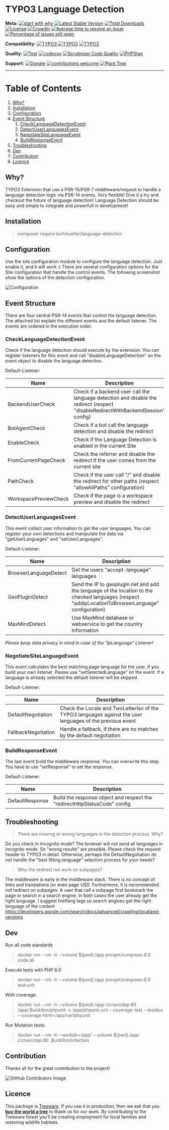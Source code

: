 # TYPO3 Language Detection

**Meta:**
[![start with why](https://img.shields.io/badge/start%20with-why%3F-brightgreen.svg?style=flat)](https://www.ted.com/talks/simon_sinek_how_great_leaders_inspire_action)
[![Latest Stable Version](https://poser.pugx.org/lochmueller/language-detection/v/stable)](https://packagist.org/packages/lochmueller/language-detection)
[![Total Downloads](https://poser.pugx.org/lochmueller/language-detection/downloads)](https://packagist.org/packages/lochmueller/language-detection)
[![License](https://poser.pugx.org/lochmueller/language-detection/license)](https://packagist.org/packages/lochmueller/language-detection)
[![Crowdin](https://badges.crowdin.net/typo3-extension-languagedetect/localized.svg)](https://crowdin.com/project/typo3-extension-languagedetect)
[![Average time to resolve an issue](https://isitmaintained.com/badge/resolution/lochmueller/language_detection.svg)](https://isitmaintained.com/project/lochmueller/language_detection "Average time to resolve an issue")
[![Percentage of issues still open](https://isitmaintained.com/badge/open/lochmueller/language_detection.svg)](https://isitmaintained.com/project/lochmueller/language_detection "Percentage of issues still open")

**Compatibility:**
[![TYPO3](https://img.shields.io/badge/TYPO3-10-orange.svg)](https://get.typo3.org/version/10)
[![TYPO3](https://img.shields.io/badge/TYPO3-11-orange.svg)](https://get.typo3.org/version/11)
[![TYPO3](https://img.shields.io/badge/TYPO3-12-orange.svg)](https://get.typo3.org/version/12)

**Quality:**
[![Test](https://github.com/lochmueller/language_detection/actions/workflows/Test.yml/badge.svg)](https://github.com/lochmueller/language_detection/actions/workflows/Test.yml)
[![codecov](https://codecov.io/gh/lochmueller/language_detection/branch/master/graph/badge.svg?token=7VI1WFAX8Z)](https://codecov.io/gh/lochmueller/language_detection)
[![Scrutinizer Code Quality](https://scrutinizer-ci.com/g/lochmueller/language_detection/badges/quality-score.png?b=master)](https://scrutinizer-ci.com/g/lochmueller/language_detection/?branch=master)
[![PHPStan](https://img.shields.io/badge/PHPStan-level%206-brightgreen.svg?style=flat)](https://github.com/lochmueller/language_detection/actions)

**Support:**
[![Donate](https://img.shields.io/badge/Donate-PayPal-green.svg)](https://www.paypal.me/lochmueller/19.99)
[![contributions welcome](https://img.shields.io/badge/contributions-welcome-brightgreen.svg?style=flat)](https://github.com/lochmueller/language_detection/issues)
[![Plant Tree](https://img.shields.io/treeware/trees/lochmueller/language_detection)](https://plant.treeware.earth/lochmueller/language_detection)

***

# Table of Contents
1. [Why?](#why)
2. [Installation](#installation)
3. [Configuration](#configuration)
4. [Event Structure](#event-structure)
   1. [CheckLanguageDetectionEvent](#checklanguagedetectionevent)
   2. [DetectUserLanguagesEvent](#detectuserlanguagesevent)
   3. [NegotiateSiteLanguageEvent](#negotiatesitelanguageevent)
   4. [BuildResponseEvent](#buildresponseevent)
5. [Troubleshooting](#troubleshooting)
6. [Dev](#dev)
7. [Contribution](#contribution)
8. [Licence](#licence)

## Why?

TYPO3 Extension that use a PSR-15/PSR-7 middleware/request to handle a language detection logic via PSR-14 events. Very flexible! Give it a try and checkout the future of language detection! Language Detection should be easy and simple to integrate and powerfull in development!

## Installation

> composer require lochmueller/language-detection

## Configuration

Use the site configuration module to configure the language detection. Just enable it, and it will work :) There are several configuration options for the Site configuration that handle the control events. The following screenshot show the options of the detection configuration.

![Configuration](https://raw.githubusercontent.com/lochmueller/language_detection/master/Resources/Public/Configuration.png)

## Event Structure

There are four central PSR-14 events that control the language detection. The attached list explain the different events and the default listener. The events are ordered in the execution order.

### CheckLanguageDetectionEvent

Check if the language detection should execute by the extension. You can register listeners for this event and call "disableLanguageDetection" on the event object to disable the language detection.

Default-Listener:

| Name                  | Description                                                                                                                       |
|-----------------------|-----------------------------------------------------------------------------------------------------------------------------------|
| BackendUserCheck      | Check if a backend user call the language detection and disable the redirect (respect "disableRedirectWithBackendSession" config) |
| BotAgentCheck         | Check if a bot call the language detection and disable the redirect                                                               |
| EnableCheck           | Check if the Language Detection is enabled in the current Site                                                                    |
| FromCurrentPageCheck  | Check the referrer and disable the redirect if the user comes from the current site                                               |
| PathCheck             | Check if the user call "/" and disable the redirect for other paths (respect "allowAllPaths" configuration)                       |
| WorkspacePreviewCheck | Check if the page is a workspace preview and disable the redirect                                                                 |

### DetectUserLanguagesEvent

This event collect user information to get the user languages. You can register your own detections and manipulate the data via "getUserLanguages" and "setUserLanguages".

Default-Listener:

| Name                  | Description                                                                                                                                         |
|-----------------------|-----------------------------------------------------------------------------------------------------------------------------------------------------|
| BrowserLanguageDetect | Get the users "accept-language" languages                                                                                                           |
| GeoPluginDetect       | Send the IP to geoplugin.net and add the language of the location to the checked languages (respect "addIpLocationToBrowserLanguage" configuration) |
| MaxMindDetect         | Use MaxMind database or webservice to get the country information                                                                                   |

_Please keep data privacy in mind in case of the "IpLanguage" Listener!_

### NegotiateSiteLanguageEvent

This event calculates the best matching page language for the user. If you build your own listener. Please use "setSelectedLanguage" on the event. If a language is already selected the default listener will be skipped.

Default-Listener:

| Name                | Description                                                                                               |
|---------------------|-----------------------------------------------------------------------------------------------------------|
| DefaultNegotiation  | Check the Locale and TwoLetterIso of the TYPO3 languages against the user languages of the previous event |
| FallbackNegotiation | Handle a fallback, if there are no matches by the default negotiation                                     |

### BuildResponseEvent

The last event build the middleware response. You can overwrite this step. You have to use "setResponse" to set the response.

Default-Listener:

| Name            | Description                                                               |
|-----------------|---------------------------------------------------------------------------|
| DefaultResponse | Build the response object and respect the "redirectHttpStatusCode" config |


## Troubleshooting

> There are missing or wrong languages in the detection process. Why?

Do you check in incognito mode? The browser will not send all languages in incognito mode. So "wrong results" are possible. Please check the request header to TYPO3 in detail. Otherwise, perhaps the DefaultNegotiation do not handle the "best fitting language" selection process for your needs?

> Why the redirect not work on subpages?

The middleware is early in the middleware stack. There is no concept of links and translations (or even page UID). Furthermore, it is recommended not redirect on subpages. A user that call a subpage first bookmark the page or search in a search engine. In both cases the user already get the right language. I suggest hreflang tags so search engines get the right language of the content https://developers.google.com/search/docs/advanced/crawling/localized-versions 


## Dev

Run all code standards

> docker run --rm -it --volume $(pwd):/app prooph/composer:8.0 code:all

Execute tests with PHP  8.0:

> docker run --rm -it --volume $(pwd):/app prooph/composer:8.0 test:unit

With coverage:

> docker run --rm -it --volume $(pwd):/app cicnavi/dap:80 /app/.Build/bin/phpunit  -c /app/phpunit.xml --coverage-text --testdox --coverage-html=/app/var/phpunit

Run Mutation tests:

> docker run --rm -it --workdir=/app/ --volume $(pwd):/app cicnavi/dap:80 .Build/bin/infection

## Contribution

Thanks all for the great contribution to the project!

![GitHub Contributors Image](https://contrib.rocks/image?repo=lochmueller/language_detection)

## Licence            

This package is [Treeware](https://treeware.earth). If you use it in production, then we ask that you [**buy the world a tree**](https://plant.treeware.earth/lochmueller/language_detection) to thank us for our work. By contributing to the Treeware forest you’ll be creating employment for local families and restoring wildlife habitats.
